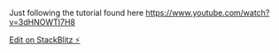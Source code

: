 Just following the tutorial found here
https://www.youtube.com/watch?v=3dHNOWTI7H8

[Edit on StackBlitz ⚡️](https://stackblitz.com/edit/angular-ivy-z3gfb9)
